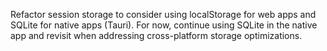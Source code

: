 Refactor session storage to consider using localStorage for web apps and SQLite for native apps (Tauri). For now, continue using SQLite in the native app and revisit when addressing cross-platform storage optimizations.

